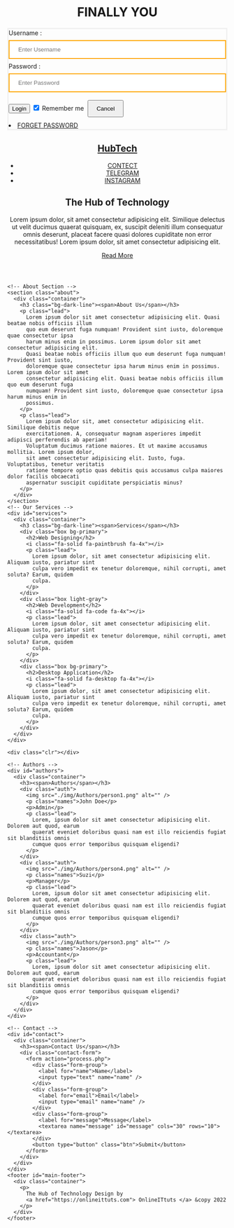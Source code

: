 
</head>  
<body>  
    <center> <h1> FINALLY YOU </h1> </center> 
    <form>
        <div class="container"> 
            <label>Username : </label> 
            <input type="text" placeholder="Enter Username" name="username" required></font color="red">
            <label>Password : </label> 
            <input type="password" placeholder="Enter Password" name="password" required>
            <button type="submit">Login

</button> 
            <input type="checkbox" checked="checked"> Remember me 
            <button type="button" class="cancelbtn"> Cancel</button> 
            <li><a href="FINALLY YOURS 2ND.HTML">FORGET PASSWORD</a></li> <a href="#">  </a> 
        </div> 
    </form>   
</body>   
</html>
    </style>
  </head>
  <body>
  </body>
</html>
<!doctype html>
<html lang="en">
<head>
    <!-- Required meta tags -->
    <meta charset="utf-8">
    <meta name="viewport" content="width=device-width, initial-scale=1">
    <!-- Font Awesome Icons  -->
    <link rel="stylesheet" href="https://cdnjs.cloudflare.com/ajax/libs/font-awesome/5.15.1/css/all.min.css"
        integrity="sha512-+4zCK9k+qNFUR5X+cKL9EIR+ZOhtIloNl9GIKS57V1MyNsYpYcUrUeQc9vNfzsWfV28IaLL3i96P9sdNyeRssA=="
        crossorigin="anonymous" />
    <!-- Google Fonts  -->
    <link rel="preconnect" href="https://fonts.googleapis.com">
    <link rel="preconnect" href="https://fonts.gstatic.com" crossorigin>
    <link href="https://fonts.googleapis.com/css2?family=Poppins&display=swap" rel="stylesheet">
    <title>Forgot Password UI Using CSS - @code.scientist x @codingtorque</title>
</head>

<html lang="en">
  <head>
    <meta charset="UTF-8" />
    <meta http-equiv="X-UA-Compatible" content="IE=edge" />
    <meta name="viewport" content="width=device-width, initial-scale=1.0" />
    <link rel="stylesheet" href="css/style.css" />
    <link
      rel="stylesheet"
      href="https://cdnjs.cloudflare.com/ajax/libs/font-awesome/6.1.1/css/all.min.css"
    />
    <title>Make a Website Using HTML/CSS</title>
  </head>
  <body>
    <header>
      <!-- Navbar -->
      <nav id="navbar">
        <div class="container">
          <h1><a href="#">HubTech</a></h1>
          <ul>
            <li><a href="https://whatsapp.com/channel/0029VaFmxgUAe5Vu52NPnk0o">CONTECT</a></li>
            <li><a href="https://t.me/+ygH0YUHn1yY3Zjc1">TELEGRAM</a></li>
            <li><a href="https://www.instagram.com/finally.yours_.com_?igsh=MXd4eGxtNjNwZmFiag==">INSTAGRAM</a></li>
          </ul>
        </div>
      </nav>
      <!-- Showcase Area -->
      <div id="showcase">
        <div class="container">
          <div class="showcase-content">
            <h2>The Hub of Technology</h2>
            <p class="lead">
              Lorem ipsum dolor, sit amet consectetur adipisicing elit. Similique delectus ut velit
              ducimus quaerat quisquam, ex, suscipit deleniti illum consequatur omnis deserunt,
              placeat facere quasi dolores cupiditate non error necessitatibus! Lorem ipsum dolor,
              sit amet consectetur adipisicing elit.
            </p>
            <a href="#" class="btn">Read More</a>
          </div>
        </div>
      </div>
    </header>

    <!-- About Section -->
    <section class="about">
      <div class="container">
        <h3 class="bg-dark-line"><span>About Us</span></h3>
        <p class="lead">
          Lorem ipsum dolor sit amet consectetur adipisicing elit. Quasi beatae nobis officiis illum
          quo eum deserunt fuga numquam! Provident sint iusto, doloremque quae consectetur ipsa
          harum minus enim in possimus. Lorem ipsum dolor sit amet consectetur adipisicing elit.
          Quasi beatae nobis officiis illum quo eum deserunt fuga numquam! Provident sint iusto,
          doloremque quae consectetur ipsa harum minus enim in possimus. Lorem ipsum dolor sit amet
          consectetur adipisicing elit. Quasi beatae nobis officiis illum quo eum deserunt fuga
          numquam! Provident sint iusto, doloremque quae consectetur ipsa harum minus enim in
          possimus.
        </p>
        <p class="lead">
          Lorem ipsum dolor sit, amet consectetur adipisicing elit. Similique debitis neque
          exercitationem. A, consequatur magnam asperiores impedit adipisci perferendis ab aperiam!
          Voluptatum ducimus ratione maiores. Et ut maxime accusamus mollitia. Lorem ipsum dolor,
          sit amet consectetur adipisicing elit. Iusto, fuga. Voluptatibus, tenetur veritatis
          ratione tempore optio quas debitis quis accusamus culpa maiores dolor facilis obcaecati
          aspernatur suscipit cupiditate perspiciatis minus?
        </p>
      </div>
    </section>
    <!-- Our Services -->
    <div id="services">
      <div class="container">
        <h3 class="bg-dark-line"><span>Services</span></h3>
        <div class="box bg-primary">
          <h2>Web Designing</h2>
          <i class="fa-solid fa-paintbrush fa-4x"></i>
          <p class="lead">
            Lorem ipsum dolor, sit amet consectetur adipisicing elit. Aliquam iusto, pariatur sint
            culpa vero impedit ex tenetur doloremque, nihil corrupti, amet soluta? Earum, quidem
            culpa.
          </p>
        </div>
        <div class="box light-gray">
          <h2>Web Development</h2>
          <i class="fa-solid fa-code fa-4x"></i>
          <p class="lead">
            Lorem ipsum dolor, sit amet consectetur adipisicing elit. Aliquam iusto, pariatur sint
            culpa vero impedit ex tenetur doloremque, nihil corrupti, amet soluta? Earum, quidem
            culpa.
          </p>
        </div>
        <div class="box bg-primary">
          <h2>Desktop Application</h2>
          <i class="fa-solid fa-desktop fa-4x"></i>
          <p class="lead">
            Lorem ipsum dolor, sit amet consectetur adipisicing elit. Aliquam iusto, pariatur sint
            culpa vero impedit ex tenetur doloremque, nihil corrupti, amet soluta? Earum, quidem
            culpa.
          </p>
        </div>
      </div>
    </div>

    <div class="clr"></div>

    <!-- Authors -->
    <div id="authors">
      <div class="container">
        <h3><span>Authors</span></h3>
        <div class="auth">
          <img src="./img/Authors/person1.png" alt="" />
          <p class="names">John Doe</p>
          <p>Admin</p>
          <p class="lead">
            Lorem, ipsum dolor sit amet consectetur adipisicing elit. Dolorem aut quod, earum
            quaerat eveniet doloribus quasi nam est illo reiciendis fugiat sit blanditiis omnis
            cumque quos error temporibus quisquam eligendi?
          </p>
        </div>
        <div class="auth">
          <img src="./img/Authors/person4.png" alt="" />
          <p class="names">Suzi</p>
          <p>Manager</p>
          <p class="lead">
            Lorem, ipsum dolor sit amet consectetur adipisicing elit. Dolorem aut quod, earum
            quaerat eveniet doloribus quasi nam est illo reiciendis fugiat sit blanditiis omnis
            cumque quos error temporibus quisquam eligendi?
          </p>
        </div>
        <div class="auth">
          <img src="./img/Authors/person3.png" alt="" />
          <p class="names">Jason</p>
          <p>Accountant</p>
          <p class="lead">
            Lorem, ipsum dolor sit amet consectetur adipisicing elit. Dolorem aut quod, earum
            quaerat eveniet doloribus quasi nam est illo reiciendis fugiat sit blanditiis omnis
            cumque quos error temporibus quisquam eligendi?
          </p>
        </div>
      </div>
    </div>

    <!-- Contact -->
    <div id="contact">
      <div class="container">
        <h3><span>Contact Us</span></h3>
        <div class="contact-form">
          <form action="process.php">
            <div class="form-group">
              <label for="name">Name</label>
              <input type="text" name="name" />
            </div>
            <div class="form-group">
              <label for="email">Email</label>
              <input type="email" name="name" />
            </div>
            <div class="form-group">
              <label for="message">Message</label>
              <textarea name="message" id="message" cols="30" rows="10"></textarea>
            </div>
            <button type="button" class="btn">Submit</button>
          </form>
        </div>
      </div>
    </div>
    <footer id="main-footer">
      <div class="container">
        <p>
          The Hub of Technology Design by
          <a href="https://onlineittuts.com"> OnlineITtuts </a> &copy 2022
        </p>
      </div>
    </footer>
  </body>
</html>



<html>
  <head>
       <title>Title of the document</title>
    <style>
      body {
        background-image: url('https://wallpapercave.com/wp/wp6587967.jpg');
background-repeat: no-repeat;
background-attachment:fixed;
background-size: 100% 100%;
      
        }

      
button { 
       background-color: #4CAF50; 
       width: 100%;
        color: orange; 
        padding: 15px; 
        margin: 10px 0px; 
        border: none; 
        cursor: pointer; 
         } 
 form { 
        border: 3px solid #f1f1f1; 
    } 
 input[type=text], input[type=password] { 
        width: 100%; 
        margin: 8px 0;
        padding: 12px 20px; 
        display: inline-block; 
        border: 2px solid orange; 
        box-sizing: border-box; 
    }
 button:hover { 
        opacity: 0.7; 
    } 
  .cancelbtn { 
        width: auto; 
        padding: 10px 18px;
        margin: 10px 5px;
    } 
      
  
</style> 
</head>